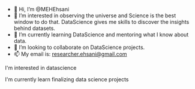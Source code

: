 - 👋 Hi, I’m @MEHEhsani
- 👀 I’m interested in observing the universe and Science is the best window to do that. DataScience gives me skills to discover the insights behind datasets.
- 🌱 I’m currently learning DataScience and mentoring what I know about data.
- 💞️ I’m looking to collaborate on DataScience projects.
- 📫 My email is: researcher.ehsani@gmail.com

<!---
MEHEhsani/MEHEhsani is a ✨ special ✨ repository because its `README.md` (this file) appears on your GitHub profile.
You can click the Preview link to take a look at your changes.
--->I'm interested in datascience
I'm currently learn finalizing data science projects


